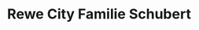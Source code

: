 ---
title: "Rewe City Familie Schubert"
url: /bremen/rewe-city-familie-schubert/
shop: Supermarkt
---